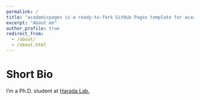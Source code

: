 ```yaml
---
permalink: /
title: "academicpages is a ready-to-fork GitHub Pages template for academic personal websites"
excerpt: "About me"
author_profile: true
redirect_from: 
  - /about/
  - /about.html
---
```


Short Bio
======
I’m a Ph.D. student at [Harada Lab.](https://www.roboticmanipulation.org/)
